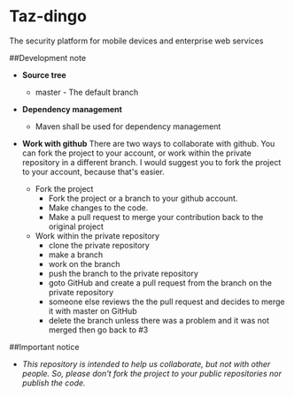 Taz-dingo
=========

The security platform for mobile devices and enterprise web services

##Development note
* **Source tree**
	* master - The default branch

* **Dependency management**
	* Maven shall be used for dependency management

* **Work with github**
There are two ways to collaborate with github. You can fork the project to your account, or work within the private repository in a different branch. I would suggest you to fork the project to your account, because that's easier.
	* Fork the project
		* Fork the project or a branch to your github account.
		* Make changes to the code.
		* Make a pull request to merge your contribution back to the original project
	* Work within the private repository
		* clone the private repository
 		* make a branch
		* work on the branch
		* push the branch to the private repository
		* goto GitHub and create a pull request from the branch on the private repository
		* someone else reviews the the pull request and decides to merge it with master on GitHub
		* delete the branch unless there was a problem and it was not merged then go back to #3

##Important notice
* *This repository is intended to help us collaborate, but not with other people. So, please don't fork the project to your public repositories nor publish the code.*
